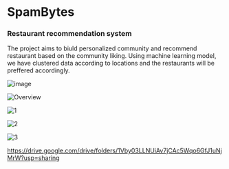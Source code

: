 # SpamBytes
### Restaurant recommendation system

The project aims to biuld personalized community and recommend restaurant based on the community liking.
Using machine learning model, we have clustered data according to locations and the restaurants will be preffered accordingly.

![image](https://user-images.githubusercontent.com/82694741/235338569-04d8ac03-7ae8-4fe0-8651-eaaea32165d6.png)

![Overview](https://user-images.githubusercontent.com/82694741/235339687-ce1d1c96-b32d-431b-aacb-534dcebf6dc8.jpg)

![1](https://user-images.githubusercontent.com/82694741/235339626-acb45452-cc48-49d4-9d7e-aed6c59959e1.jpeg)

![2](https://user-images.githubusercontent.com/82694741/235339635-d7c45a6d-44b6-4a11-9e16-a3327d30f335.jpeg)

![3](https://user-images.githubusercontent.com/82694741/235339639-aca2706d-ee61-42ee-9d50-ef83c67c868c.jpeg)

https://drive.google.com/drive/folders/1Vby03LLNUiAv7jCAc5Wqo6GfJ1uNjMrW?usp=sharing
